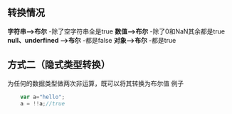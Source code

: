 ## 转换情况
**字符串-->布尔**
		-除了空字符串全是true
**数值-->布尔**
    	-除了0和NaN其余都是true
**null、underfined -->布尔**
    	-都是false
**对象-->布尔**
    	-都是true

## 方式二（隐式类型转换）
为任何的数据类型做两次非运算，既可以将其转换为布尔值
例子
```javascript
	var a="hello";
	a = !!a;//true
```
